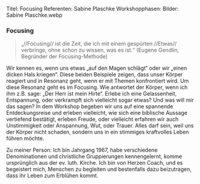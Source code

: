 Titel: Focusing
Referenten: Sabine Plaschke
Workshopphasen: 
Bilder: Sabine Plaschke.webp

### Focusing

> „//Focusing// ist die Zeit, die ich mit einem gespürten //Etwas// verbringe,  ohne schon zu wissen, was es ist.“ (Eugene Gendlin, Begründer der Focusing-Methode)

Wir kennen es, wenn uns etwas „auf den Magen schlägt“ oder wir „einen dicken Hals kriegen“. Diese beiden Beispiele zeigen, dass unser Körper reagiert und in Resonanz geht, wenn er mit Themen konfrontiert wird. Um diese Resonanz geht es im Focusing. Wie antwortet der Körper, wenn ich ihm z.B. sage: „Der Herr ist mein Hirte“. Erlebe ich eine Gelassenheit, Entspannung, oder verkrampft sich vielleicht sogar etwas? Und was will mir das sagen? In dem Workshop begeben wir uns auf eine spannende Entdeckungsreise und erleben vielleicht, wie sich eine biblische Aussage vertiefend bestätigt, erleben Freude, oder vielleicht erfahren wir auch Unstimmigkeit oder Anspannung, Wut, oder Trauer. Alles darf sein, weil uns der Körper nicht schaden, sondern uns in ein stimmiges kraftvolles Leben führen möchte. 

Zu meiner Person: Ich bin Jahrgang 1967, habe verschiedene Denominationen und christliche Gruppierungen kennengelernt, komme ursprünglich aus der ev. luth. Kirche. Ich bin von Herzen Coach, und es begeistert mich, Menschen zu begleiten und bestenfalls dazu beizutragen, dass ihr Leben zum Erblühen kommt.

